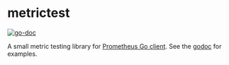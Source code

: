 # metrictest

[![go-doc](https://godoc.org/github.com/mightyguava/metrictest?status.svg)](https://godoc.org/github.com/mightyguava/metrictest)

A small metric testing library for [Prometheus Go client](https://github.com/prometheus/client_golang). See the [godoc](https://godoc.org/github.com/mightyguava/metrictest) for examples.
